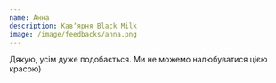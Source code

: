 ```yaml
---
name: Анна  
description: Кавʼярня Black Milk
image: /image/feedbacks/anna.png
---
```


Дякую, усім дуже подобається. Ми не можемо налюбуватися цією красою)